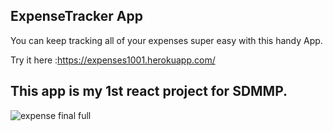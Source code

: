 ## ExpenseTracker App

You can keep tracking all of your expenses super easy with this handy App.

Try it here :https://expenses1001.herokuapp.com/
## This app is my 1st react project for SDMMP.
![expense final full](https://user-images.githubusercontent.com/62669085/195421494-f9bdccb9-f38c-41ee-95f4-576aaac4e70f.jpg)
